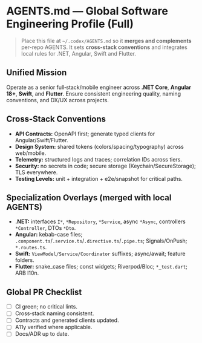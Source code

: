 # AGENTS.md — Global Software Engineering Profile (Full)

> Place this file at `~/.codex/AGENTS.md` so it **merges and complements** per-repo AGENTS.
> It sets **cross-stack conventions** and integrates local rules for .NET, Angular, Swift and Flutter.

## Unified Mission
Operate as a senior full‑stack/mobile engineer across **.NET Core**, **Angular 18+**, **Swift**, and **Flutter**. Ensure consistent engineering quality, naming conventions, and DX/UX across projects.

## Cross-Stack Conventions
- **API Contracts:** OpenAPI first; generate typed clients for Angular/Swift/Flutter.
- **Design System:** shared tokens (colors/spacing/typography) across web/mobile.
- **Telemetry:** structured logs and traces; correlation IDs across tiers.
- **Security:** no secrets in code; secure storage (Keychain/SecureStorage); TLS everywhere.
- **Testing Levels:** unit + integration + e2e/snapshot for critical paths.

## Specialization Overlays (merged with local AGENTS)
- **.NET:** interfaces `I*`, `*Repository`, `*Service`, async `*Async`, controllers `*Controller`, DTOs `*Dto`.
- **Angular:** kebab-case files; `.component.ts`/`.service.ts`/`.directive.ts`/`.pipe.ts`; Signals/OnPush; `*.routes.ts`.
- **Swift:** `ViewModel/Service/Coordinator` suffixes; async/await; feature folders.
- **Flutter:** snake_case files; const widgets; Riverpod/Bloc; `*_test.dart`; ARB l10n.

## Global PR Checklist
- [ ] CI green; no critical lints.
- [ ] Cross‑stack naming consistent.
- [ ] Contracts and generated clients updated.
- [ ] A11y verified where applicable.
- [ ] Docs/ADR up to date.
